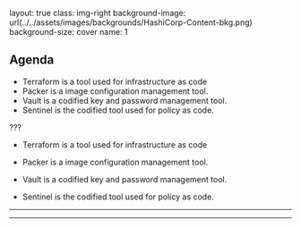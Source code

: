 layout: true
class: img-right
background-image: url(../../assets/images/backgrounds/HashiCorp-Content-bkg.png)
background-size: cover
name: 1

## Agenda 

- Terraform is a tool used for infrastructure as code
- Packer is a image configuration management tool.
- Vault is a codified key and password management tool.
- Sentinel is the codified tool used for policy as code.



???

- Terraform is a tool used for infrastructure as code

- Packer is a image configuration management tool.

- Vault is a codified key and password management tool.

- Sentinel is the codified tool used for policy as code.


---
---